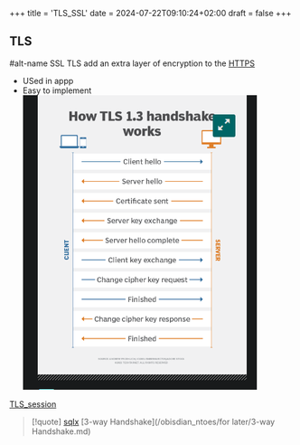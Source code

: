 +++
title = 'TLS_SSL'
date = 2024-07-22T09:10:24+02:00
draft = false
+++

## TLS
#alt-name SSL 
TLS add an extra layer of encryption to the [HTTPS](/HTTPS.md)
- USed in appp 
- Easy to implement 
![TLSHeadshake_visual.png](/static/TLSHeadshake_visual.png)

[TLS_session](/TLS_session.md)




>[!quote] [sqlx](/libriairies/sqlx.md) [3-way Handshake](/obisdian_ntoes/for later/3-way Handshake.md) 